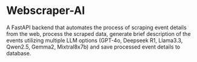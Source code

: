# Webscraper-AI
A FastAPI backend that automates the process of scraping event details from the web, process the scraped data, generate brief description of the events utilizing multiple LLM options (GPT-4o, Deepseek R1, Llama3.3, Qwen2.5, Gemma2, Mixtral8x7b) and save processed event details to database.
